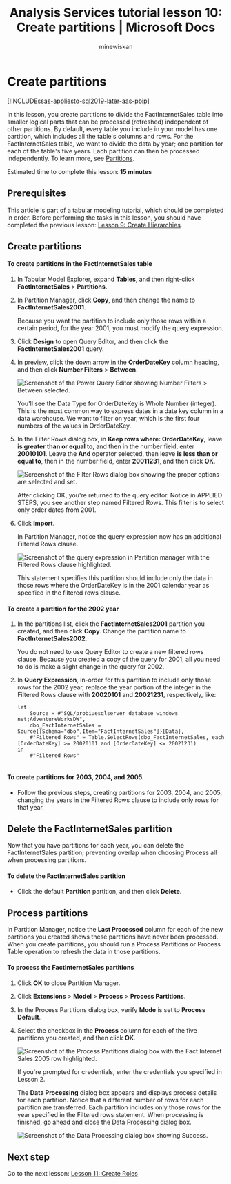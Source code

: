 ﻿---
title: "Analysis Services tutorial lesson 10: Create partitions | Microsoft Docs"
description: Learn how to create partitions for an Analysis Services tabular model project.
ms.date: 02/20/2020
ms.prod: sql
ms.technology: analysis-services
ms.custom: tabular-models
ms.topic: tutorial
ms.author: owend
ms.reviewer: owend
author: minewiskan
manager: kfile"
---
# Create partitions

[!INCLUDE[ssas-appliesto-sql2019-later-aas-pbip](../includes/ssas-appliesto-sql2019-later-aas-pbip.md)]

In this lesson, you create partitions to divide the FactInternetSales table into smaller logical parts that can be processed (refreshed) independent of other partitions. By default, every table you include in your model has one partition, which includes all the table's columns and rows. For the FactInternetSales table, we want to divide the data by year; one partition for each of the table's five years. Each partition can then be processed independently. To learn more, see [Partitions](../tabular-models/partitions-ssas-tabular.md). 
  
Estimated time to complete this lesson: **15 minutes**  
  
## Prerequisites  

This article is part of a tabular modeling tutorial, which should be completed in order. Before performing the tasks in this lesson, you should have completed the previous lesson: [Lesson 9: Create Hierarchies](../tutorial-tabular-1400/as-lesson-9-create-hierarchies.md).  
  
## Create partitions  
  
#### To create partitions in the FactInternetSales table  
  
1.  In Tabular Model Explorer, expand **Tables**, and then right-click **FactInternetSales** > **Partitions**.  
  
2.  In Partition Manager, click **Copy**, and then change the name to **FactInternetSales2001**.
  
    Because you want the partition to include only those rows within a certain period, for the year 2001, you must modify the query expression. 
  
4.  Click **Design** to open Query Editor, and then click the **FactInternetSales2001** query.

5.  In preview, click the down arrow in the **OrderDateKey** column heading, and then click **Number Filters** > **Between**.

    ![Screenshot of the Power Query Editor showing Number Filters > Between selected.](../tutorial-tabular-1400/media/as-lesson10-query-editor.png)

    You'll see the Data Type for OrderDateKey is Whole Number (integer). This is the most common way to express dates in a date key column in a data warehouse. We want to filter on year, which is the first four numbers of the values in OrderDateKey.

6.  In the Filter Rows dialog box, in **Keep rows where: OrderDateKey**, leave **is greater than or equal to**, and then in the number field, enter **20010101**. Leave the **And** operator selected, then leave **is less than or equal to**, then in the number field, enter **20011231**, and then click **OK**.

    ![Screenshot of the Filter Rows dialog box showing the proper options are selected and set.](../tutorial-tabular-1400/media/as-lesson10-filter-rows.png)
    
    After clicking OK, you're returned to the query editor. Notice in APPLIED STEPS, you see another step named Filtered Rows. This filter is to select only order dates from 2001.

8.  Click **Import**.

    In Partition Manager, notice the query expression now has an additional Filtered Rows clause.

    ![Screenshot of the query expression in Partition manager with the Filtered Rows clause highlighted.](../tutorial-tabular-1400/media/as-lesson10-query.png)
  
    This statement specifies this partition should include only the data in those rows where the OrderDateKey is in the 2001 calendar year as specified in the filtered rows clause.  
  
  
#### To create a partition for the 2002 year  
  
1.  In the partitions list, click the **FactInternetSales2001** partition you created, and then click **Copy**.  Change the partition name to **FactInternetSales2002**. 

    You do not need to use Query Editor to create a new filtered rows clause. Because you created a copy of the query for 2001, all you need to do is make a slight change in the query for 2002.
  
2.  In **Query Expression**, in-order for this partition to include only those rows for the 2002 year, replace the year portion of the integer in the Filtered Rows clause with **20020101** and **20021231**, respectively, like:  
  
    ```  
    let
        Source = #"SQL/probiuesqlserver database windows net;AdventureWorksDW",
        dbo_FactInternetSales = Source{[Schema="dbo",Item="FactInternetSales"]}[Data],
        #"Filtered Rows" = Table.SelectRows(dbo_FactInternetSales, each [OrderDateKey] >= 20020101 and [OrderDateKey] <= 20021231)
    in
        #"Filtered Rows"
   
    ```  
  
#### To create partitions for 2003, 2004, and 2005.  
  
- Follow the previous steps, creating partitions for 2003, 2004, and 2005, changing the years in the Filtered Rows clause to include only rows for that year. 
  

## Delete the FactInternetSales partition

Now that you have partitions for each year, you can delete the FactInternetSales partition; preventing overlap when choosing Process all when processing partitions.

#### To delete the FactInternetSales partition

-  Click the default **Partition** partition, and then click **Delete**.



## Process partitions  

In Partition Manager, notice the **Last Processed** column for each of the new partitions you created shows these partitions have never been processed. When you create partitions, you should run a Process Partitions or Process Table operation to refresh the data in those partitions.  
  
#### To process the FactInternetSales partitions  
  
1.  Click **OK** to close Partition Manager.  
  
2.  Click **Extensions** > **Model** > **Process** > **Process Partitions**.  
  
3.  In the Process Partitions dialog box, verify **Mode** is set to **Process Default**.  
  
4.  Select the checkbox in the **Process** column for each of the five partitions you created, and then click **OK**.  

    ![Screenshot of the Process Partitions dialog box with the Fact Internet Sales 2005 row highlighted.](../tutorial-tabular-1400/media/as-lesson10-process-partitions.png)
  
    If you're prompted for credentials, enter the credentials you specified in Lesson 2.  
  
    The **Data Processing** dialog box appears and displays process details for each partition. Notice that a different number of rows for each partition are transferred. Each partition includes only those rows for the year specified in the Filtered rows statement. When processing is finished, go ahead and close the Data Processing dialog box.  
  
    ![Screenshot of the Data Processing dialog box showing Success.](../tutorial-tabular-1400/media/as-lesson10-process-complete.png)
  
## Next step

Go to the next lesson: [Lesson 11: Create Roles](../tutorial-tabular-1400/as-lesson-11-create-roles.md)
